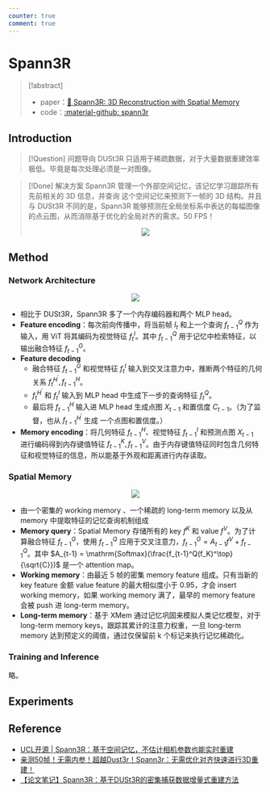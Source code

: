 ```yaml
---
counter: true
comment: true
---
```


# Spann3R

> [!abstract]
> - paper：[:book: Spann3R: 3D Reconstruction with Spatial Memory](https://arxiv.org/abs/2408.16061)
> - code：[:material-github: spann3r](https://github.com/HengyiWang/spann3r)

## Introduction

> [!Question] 问题导向
> DUSt3R 只适用于稀疏数据，对于大量数据重建效率极低。毕竟是每次处理必须是一对图像。

> [!Done] 解决方案
> Spann3R 管理一个外部空间记忆，该记忆学习跟踪所有先前相关的 3D 信息，并查询 这个空间记忆来预测下一帧的 3D 结构。并且与 DUSt3R 不同的是，Spann3R 能够预测在全局坐标系中表达的每幅图像的点云图，从而消除基于优化的全局对齐的需求。50 FPS！
> <center><img src="https://note.jujimeizuo.cn/assets/images/cv/slam/spann3r-1.jpg"></center>

## Method

### Network Architecture

<center><img src="https://note.jujimeizuo.cn/assets/images/cv/slam/spann3r-2.jpg"></center>

- 相比于 DUSt3R，Spann3R 多了一个内存编码器和两个 MLP head。
- **Feature encoding**：每次前向传播中，将当前帧 $I_t$ 和上一个查询 $f_{t-1}^Q$ 作为输入，用 ViT 将其编码为视觉特征 $f_t^I$。其中 $f_{t-1}^Q$ 用于记忆中检索特征，以输出融合特征 $f_{t-1}^G$。
- **Feature decoding**
    - 融合特征 $f_{t-1}^G$ 和视觉特征 $f_t^I$ 输入到交叉注意力中，推断两个特征的几何关系 $f_t^{H^\prime}, f_{t-1}^H$。
    - $f_{t}^{H^\prime}$ 和 $f_t^I$ 输入到 MLP head 中生成下一步的查询特征 $f_t^Q$。
    - 最后将 $f_{t-1}^H$ 输入进 MLP head 生成点图 $X_{t-1}$ 和置信度 $C_{t-1}$。（为了监督，也从 $f_{t-1}^{H^\prime}$ 生成 一个点图和置信度。）
- **Memory encoding**：将几何特征 $f_{t-1}^H$、视觉特征 $f_{t-1}^I$ 和预测点图 $X_{t-1}$ 进行编码得到内存键值特征 $f_{t-1}^K, f_{t-1}^V$。由于内存键值特征同时包含几何特征和视觉特征的信息，所以能基于外观和距离进行内存读取。

### Spatial Memory

<center><img src="https://note.jujimeizuo.cn/assets/images/cv/slam/spann3r-3.jpg"></center>

- 由一个密集的 working memory 、一个稀疏的 long-term memory 以及从 memory 中提取特征的记忆查询机制组成
- **Memory query**：Spatial Memory 存储所有的 key $f^K$ 和 value $f^V$。为了计算融合特征 $f_{t-1}^G$，使用 $f_{t-1}^Q$ 应用于交叉注意力，$f_{t-1}^G = A_{t-1}f^V + f_{t-1}^Q$。其中 $A_{t-1} = \mathrm{Softmax}(\frac{f_{t-1}^Q(f_K)^\top}{\sqrt{C}})$ 是一个 attention map。
- **Working memory**：由最近 5 帧的密集 memory feature 组成。只有当新的 key feature 金额 value feature 的最大相似度小于 0.95，才会 insert working memory，如果 working memory 满了，最早的 memory feature 会被 push 进 long-term memory。
- **Long-term memory**：基于 XMem 通过记忆巩固来模拟人类记忆模型，对于 long-term memory keys，跟踪其累计的注意力权重，一旦 long-term memory 达到预定义的阈值，通过仅保留前 k 个标记来执行记忆稀疏化。

### Training and Inference

略。

## Experiments

## Reference

- [UCL开源 | Spann3R：基于空间记忆，不估计相机参数也能实时重建](https://www.bilibili.com/video/BV1myyHYtEf5/)
- [亲测50帧！无需内参！超越Dust3r！Spann3r：无需优化对齐快速进行3D重建！](https://zhuanlan.zhihu.com/p/866503206)
- [【论文笔记】Spann3R：基于DUSt3R的密集捕获数据增量式重建方法](https://blog.csdn.net/m0_74310646/article/details/144412031)